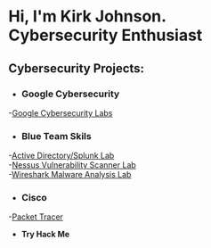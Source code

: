 <h1>Hi, I'm Kirk Johnson. <br/> <a >Cybersecurity Enthusiast</a>

<h2> Cybersecurity Projects:</h2>


- <h3>Google Cybersecurity</b>
-[Google Cybersecurity Labs](https://github.com/KirkDJohnson/Google-Cybersecurity-Labs)

- <h3>Blue Team Skils</b>
-[Active Directory/Splunk Lab](https://github.com/KirkDJohnson/Active-Directory)<br/>
-[Nessus Vulnerability Scanner Lab](https://github.com/KirkDJohnson/Nesses-Vulnerability-Lab)<br/>
-[Wireshark Malware Analysis Lab](https://github.com/KirkDJohnson/Wireshark)<br/>

- <h3>Cisco </b>
-[Packet Tracer](https://github.com/KirkDJohnson/Cisco-Cybersecurity)

- <b>Try Hack Me</b>
 




[linkedin]: https://linkedin.com

<!--
**joshmadakor1/joshmadakor1** is a ✨ _special_ ✨ repository because its `README.md` (this file) appears on your GitHub profile.

Here are some ideas to get you started:

- 🔭 I’m currently working on ...
- 🌱 I’m currently learning ...
- 👯 I’m looking to collaborate on ...
- 🤔 I’m looking for help with ...
- 💬 Ask me about ...
- 📫 How to reach me: ...
- 😄 Pronouns: ...
- ⚡ Fun fact: ...
-->
